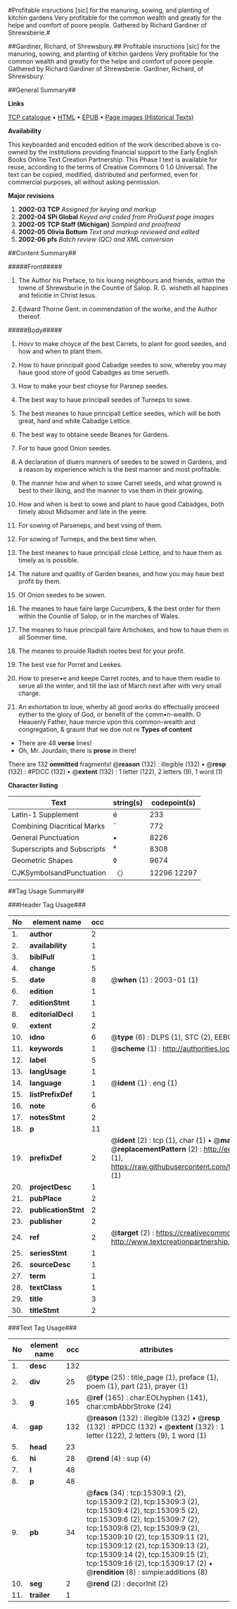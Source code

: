 #Profitable insructions [sic] for the manuring, sowing, and planting of kitchin gardens Very profitable for the common wealth and greatly for the helpe and comfort of poore people. Gathered by Richard Gardiner of Shrewsberie.#

##Gardiner, Richard, of Shrewsbury.##
Profitable insructions [sic] for the manuring, sowing, and planting of kitchin gardens Very profitable for the common wealth and greatly for the helpe and comfort of poore people. Gathered by Richard Gardiner of Shrewsberie.
Gardiner, Richard, of Shrewsbury.

##General Summary##

**Links**

[TCP catalogue](http://www.ota.ox.ac.uk/tcp/)  • 
[HTML](http://tei.it.ox.ac.uk/tcp/Texts-HTML/free/A01/A01448.html)  • 
[EPUB](http://tei.it.ox.ac.uk/tcp/Texts-EPUB/free/A01/A01448.epub) • 
[Page images (Historical Texts)](https://data.historicaltexts.jisc.ac.uk/view?pubId=eebo-99850124e&pageId=eebo-99850124e-15309-1)

**Availability**

This keyboarded and encoded edition of the
	       work described above is co-owned by the institutions
	       providing financial support to the Early English Books
	       Online Text Creation Partnership. This Phase I text is
	       available for reuse, according to the terms of Creative
	       Commons 0 1.0 Universal. The text can be copied,
	       modified, distributed and performed, even for
	       commercial purposes, all without asking permission.

**Major revisions**

1. __2002-03__ __TCP__ *Assigned for keying and markup*
1. __2002-04__ __SPi Global__ *Keyed and coded from ProQuest page images*
1. __2002-05__ __TCP Staff (Michigan)__ *Sampled and proofread*
1. __2002-05__ __Olivia Bottum__ *Text and markup reviewed and edited*
1. __2002-06__ __pfs__ *Batch review (QC) and XML conversion*

##Content Summary##

#####Front#####

1. The Author his Preface, to his louing neighbours and friends, within the towne of Shrewsburie in the Countie of Salop. R. G. wisheth all happines and felicitie in Christ Iesus.

1. Edward Thorne Gent. in commendation of the worke, and the Author thereof.

#####Body#####

1. Hovv to make choyce of the best Carrets, to plant for good seedes, and how and when to plant them.

1. How to haue principall good Cabadge seedes to sow, whereby you may haue good store of good Cabadges as time serueth.

1. How to make your best choyse for Parsnep seedes.

1. The best way to haue principall seedes of Turneps to sowe.

1. The best meanes to haue principall Lettice seedes, which will be both great, hard and white Cabadge Lettice.

1. The best way to obtaine seede Beanes for Gardens.

1. For to haue good Onion seedes.

1. A declaration of diuers manners of seedes to be sowed in Gardens, and a reason by experience which is the best manner and most profitable.

1. The manner how and when to sowe Carret seeds, and what grownd is best to their liking, and the manner to vse them in their growing.

1. How and when is best to sowe and plant to haue good Cabadges, both timely about Midsomer and late in the yeere.

1. For sowing of Parseneps, and best vsing of them.

1. For sowing of Turneps, and the best time when.

1. The best meanes to haue principall close Lettice, and to haue them as timely as is possible.

1. The nature and quallity of Garden beanes, and how you may haue best profit by them.

1. Of Onion seedes to be sowen.

1. The meanes to haue faire large Cucumbers, & the best order for them within the Countie of Salop, or in the marches of Wales.

1. The meanes to haue principall faire Artichokes, and how to haue them in all Sommer time.

1. The meanes to prouide Radish rootes best for your profit.

1. The best vse for Porret and Leekes.

1. How to preser•e and keepe Carret rootes, and to haue them readie to serue all the winter, and till the last of March next after with very small charge.

1. An exhortation to loue, wherby all good works do effectually proceed eyther to the glory of God, or benefit of the comm•n-wealth.
O Heauenly Father, haue mercie vpon this common-wealth and congregation, & graunt that we doe not re
**Types of content**

  * There are 48 **verse** lines!
  * Oh, Mr. Jourdain, there is **prose** in there!

There are 132 **ommitted** fragments! 
 @__reason__ (132) : illegible (132)  •  @__resp__ (132) : #PDCC (132)  •  @__extent__ (132) : 1 letter (122), 2 letters (9), 1 word (1)

**Character listing**


|Text|string(s)|codepoint(s)|
|---|---|---|
|Latin-1 Supplement|é|233|
|Combining             Diacritical Marks|̄|772|
|General Punctuation|•|8226|
|Superscripts             and Subscripts|⁴|8308|
|Geometric Shapes|◊|9674|
|CJKSymbolsandPunctuation|〈〉|12296 12297|

##Tag Usage Summary##

###Header Tag Usage###

|No|element name|occ|attributes|
|---|---|---|---|
|1.|__author__|2||
|2.|__availability__|1||
|3.|__biblFull__|1||
|4.|__change__|5||
|5.|__date__|8| @__when__ (1) : 2003-01 (1)|
|6.|__edition__|1||
|7.|__editionStmt__|1||
|8.|__editorialDecl__|1||
|9.|__extent__|2||
|10.|__idno__|6| @__type__ (6) : DLPS (1), STC (2), EEBO-CITATION (1), PROQUEST (1), VID (1)|
|11.|__keywords__|1| @__scheme__ (1) : http://authorities.loc.gov/ (1)|
|12.|__label__|5||
|13.|__langUsage__|1||
|14.|__language__|1| @__ident__ (1) : eng (1)|
|15.|__listPrefixDef__|1||
|16.|__note__|6||
|17.|__notesStmt__|2||
|18.|__p__|11||
|19.|__prefixDef__|2| @__ident__ (2) : tcp (1), char (1)  •  @__matchPattern__ (2) : ([0-9\-]+):([0-9IVX]+) (1), (.+) (1)  •  @__replacementPattern__ (2) : http://eebo.chadwyck.com/downloadtiff?vid=$1&page=$2 (1), https://raw.githubusercontent.com/textcreationpartnership/Texts/master/tcpchars.xml#$1 (1)|
|20.|__projectDesc__|1||
|21.|__pubPlace__|2||
|22.|__publicationStmt__|2||
|23.|__publisher__|2||
|24.|__ref__|2| @__target__ (2) : https://creativecommons.org/publicdomain/zero/1.0/ (1), http://www.textcreationpartnership.org/docs/. (1)|
|25.|__seriesStmt__|1||
|26.|__sourceDesc__|1||
|27.|__term__|1||
|28.|__textClass__|1||
|29.|__title__|3||
|30.|__titleStmt__|2||


###Text Tag Usage###

|No|element name|occ|attributes|
|---|---|---|---|
|1.|__desc__|132||
|2.|__div__|25| @__type__ (25) : title_page (1), preface (1), poem (1), part (21), prayer (1)|
|3.|__g__|165| @__ref__ (165) : char:EOLhyphen (141), char:cmbAbbrStroke (24)|
|4.|__gap__|132| @__reason__ (132) : illegible (132)  •  @__resp__ (132) : #PDCC (132)  •  @__extent__ (132) : 1 letter (122), 2 letters (9), 1 word (1)|
|5.|__head__|23||
|6.|__hi__|28| @__rend__ (4) : sup (4)|
|7.|__l__|48||
|8.|__p__|48||
|9.|__pb__|34| @__facs__ (34) : tcp:15309:1 (2), tcp:15309:2 (2), tcp:15309:3 (2), tcp:15309:4 (2), tcp:15309:5 (2), tcp:15309:6 (2), tcp:15309:7 (2), tcp:15309:8 (2), tcp:15309:9 (2), tcp:15309:10 (2), tcp:15309:11 (2), tcp:15309:12 (2), tcp:15309:13 (2), tcp:15309:14 (2), tcp:15309:15 (2), tcp:15309:16 (2), tcp:15309:17 (2)  •  @__rendition__ (8) : simple:additions (8)|
|10.|__seg__|2| @__rend__ (2) : decorInit (2)|
|11.|__trailer__|1||

